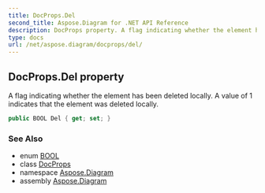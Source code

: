 ```yaml
---
title: DocProps.Del
second_title: Aspose.Diagram for .NET API Reference
description: DocProps property. A flag indicating whether the element has been deleted locally. A value of 1 indicates that the element was deleted locally
type: docs
url: /net/aspose.diagram/docprops/del/
---
```

## DocProps.Del property

A flag indicating whether the element has been deleted locally. A value of 1 indicates that the element was deleted locally.

```csharp
public BOOL Del { get; set; }
```

### See Also

* enum [BOOL](../../bool/)
* class [DocProps](../)
* namespace [Aspose.Diagram](../../docprops/)
* assembly [Aspose.Diagram](../../../)


